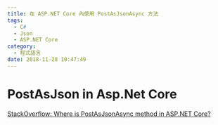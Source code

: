 ```yaml
---
title: 在 ASP.NET Core 內使用 PostAsJsonAsync 方法
tags:
  - C#
  - Json
  - ASP.NET Core
category:
  - 程式語言
date: 2018-11-28 10:47:49
---
```

# PostAsJson in Asp.Net Core #

[StackOverflow: Where is PostAsJsonAsync method in ASP.NET Core?](https://stackoverflow.com/questions/40027299/where-is-postasjsonasync-method-in-asp-net-core)
